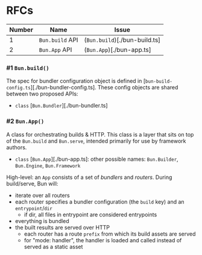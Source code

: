 # RFCs

| Number | Name            | Issue                         |
| ------ | --------------- | ----------------------------- |
| 1      | `Bun.build` API | (`Bun.build`)[./bun-build.ts] |
| 2      | `Bun.App` API   | (`Bun.App`)[./bun-app.ts]     |

### #1 `Bun.build()`

The spec for bundler configuration object is defined in [`bun-build-config.ts`][./bun-bundler-config.ts]. These config objects are shared between two proposed APIs:

- `class` [`Bun.Bundler`][./bun-bundler.ts]

### #2 `Bun.App()`

A class for orchestrating builds & HTTP. This class is a layer that sits on top of the `Bun.build` and `Bun.serve`, intended primarily for use by framework authors.

- `class` [`Bun.App`][./bun-app.ts]: other possible names: `Bun.Builder`, `Bun.Engine`, `Bun.Framework`

High-level: an `App` consists of a set of _bundlers_ and _routers_. During build/serve, Bun will:

- iterate over all routers
- each router specifies a bundler configuration (the `build` key) and an `entrypoint`/`dir`
  - if dir, all files in entrypoint are considered entrypoints
- everything is bundled
- the built results are served over HTTP
  - each router has a route `prefix` from which its build assets are served
  - for "mode: handler", the handler is loaded and called instead of served as a static asset
